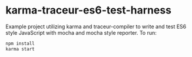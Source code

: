 karma-traceur-es6-test-harness
==================
Example project utilizing karma and traceur-compiler to write and test ES6 style JavaScript with mocha and mocha style reporter.  To run:

```bash
npm install
karma start
```
